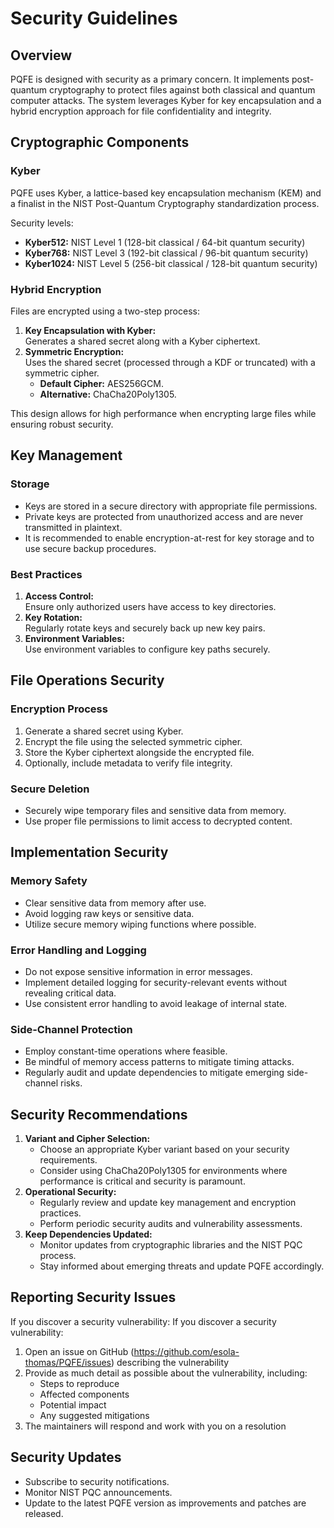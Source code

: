 # Security Guidelines

## Overview

PQFE is designed with security as a primary concern. It implements post-quantum cryptography to protect files against both classical and quantum computer attacks. The system leverages Kyber for key encapsulation and a hybrid encryption approach for file confidentiality and integrity.

## Cryptographic Components

### Kyber

PQFE uses Kyber, a lattice-based key encapsulation mechanism (KEM) and a finalist in the NIST Post-Quantum Cryptography standardization process.

Security levels:
- **Kyber512:** NIST Level 1 (128-bit classical / 64-bit quantum security)
- **Kyber768:** NIST Level 3 (192-bit classical / 96-bit quantum security)
- **Kyber1024:** NIST Level 5 (256-bit classical / 128-bit quantum security)

### Hybrid Encryption

Files are encrypted using a two-step process:
1. **Key Encapsulation with Kyber:**  
   Generates a shared secret along with a Kyber ciphertext.
2. **Symmetric Encryption:**  
   Uses the shared secret (processed through a KDF or truncated) with a symmetric cipher.
   - **Default Cipher:** AES256GCM.
   - **Alternative:** ChaCha20Poly1305.

This design allows for high performance when encrypting large files while ensuring robust security.

## Key Management

### Storage

- Keys are stored in a secure directory with appropriate file permissions.
- Private keys are protected from unauthorized access and are never transmitted in plaintext.
- It is recommended to enable encryption-at-rest for key storage and to use secure backup procedures.

### Best Practices

1. **Access Control:**  
   Ensure only authorized users have access to key directories.
2. **Key Rotation:**  
   Regularly rotate keys and securely back up new key pairs.
3. **Environment Variables:**  
   Use environment variables to configure key paths securely.

## File Operations Security

### Encryption Process

1. Generate a shared secret using Kyber.
2. Encrypt the file using the selected symmetric cipher.
3. Store the Kyber ciphertext alongside the encrypted file.
4. Optionally, include metadata to verify file integrity.

### Secure Deletion

- Securely wipe temporary files and sensitive data from memory.
- Use proper file permissions to limit access to decrypted content.

## Implementation Security

### Memory Safety

- Clear sensitive data from memory after use.
- Avoid logging raw keys or sensitive data.
- Utilize secure memory wiping functions where possible.

### Error Handling and Logging

- Do not expose sensitive information in error messages.
- Implement detailed logging for security-relevant events without revealing critical data.
- Use consistent error handling to avoid leakage of internal state.

### Side-Channel Protection

- Employ constant-time operations where feasible.
- Be mindful of memory access patterns to mitigate timing attacks.
- Regularly audit and update dependencies to mitigate emerging side-channel risks.

## Security Recommendations

1. **Variant and Cipher Selection:**  
   - Choose an appropriate Kyber variant based on your security requirements.
   - Consider using ChaCha20Poly1305 for environments where performance is critical and security is paramount.
2. **Operational Security:**  
   - Regularly review and update key management and encryption practices.
   - Perform periodic security audits and vulnerability assessments.
3. **Keep Dependencies Updated:**  
   - Monitor updates from cryptographic libraries and the NIST PQC process.
   - Stay informed about emerging threats and update PQFE accordingly.

## Reporting Security Issues

If you discover a security vulnerability:
If you discover a security vulnerability:
1. Open an issue on GitHub (https://github.com/esola-thomas/PQFE/issues) describing the vulnerability
2. Provide as much detail as possible about the vulnerability, including:
   - Steps to reproduce
   - Affected components
   - Potential impact
   - Any suggested mitigations
3. The maintainers will respond and work with you on a resolution

## Security Updates

- Subscribe to security notifications.
- Monitor NIST PQC announcements.
- Update to the latest PQFE version as improvements and patches are released.